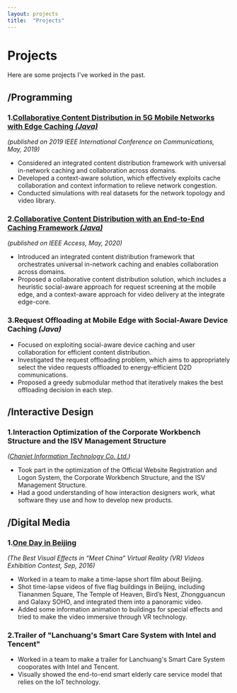 ```yaml
---
layout: projects
title:  "Projects"
---
```


# Projects

Here are some projects I've worked in the past.

## /Programming

### 1.[Collaborative Content Distribution in 5G Mobile Networks with Edge Caching *(Java)*](https://ieeexplore.ieee.org/document/8761491)
*(published on 2019 IEEE International Conference on Communications, May, 2019)*

-  Considered an integrated content distribution framework with universal in-network caching and collaboration across domains.
- Developed a context-aware solution, which effectively exploits cache collaboration and context information to relieve network congestion.
- Conducted simulations with real datasets for the network topology and video library.

### 2.[Collaborative Content Distribution with an End-to-End Caching Framework *(Java)*](https://ieeexplore.ieee.org/document/9040618)
*(published on IEEE Access, May, 2020)*
- Introduced an integrated content distribution framework that orchestrates universal in-network caching and enables collaboration across domains.
- Proposed a collaborative content distribution solution, which includes a heuristic social-aware approach for request screening at the mobile edge, and a context-aware approach for video delivery at the integrate edge-core.

### 3.Request Offloading at Mobile Edge with Social-Aware Device Caching *(Java)*
- Focused on exploiting social-aware device caching and user collaboration for efficient content distribution.
- Investigated the request offloading problem, which aims to appropriately select the video requests offloaded to energy-efficient D2D communications.
- Proposed a greedy submodular method that iteratively makes the best offloading decision in each step.


## /Interactive Design

### 1.Interaction Optimization of the Corporate Workbench Structure and the ISV Management Structure
*([Chanjet Information Technology Co. Ltd.](https://www.linkedin.com/company/chanjet-information-technology-co-ltd-/about/))*
- Took part in the optimization of the Official Website Registration and Logon System, the Corporate Workbench Structure, and the ISV Management Structure.
- Had a good understanding of how interaction designers work, what software they use and how to develop new products.



## /Digital Media

### 1.[One Day in Beijing](https://www.iqiyi.com/v_19rrm3fh9c.html#curid=534189900_undefined)
*(The Best Visual Effects in “Meet China” Virtual Reality (VR) Videos Exhibition Contest, Sep, 2016)*
- Worked in a team to make a time-lapse short film about Beijing.
- Shot time-lapse videos of five flag buildings in Beijing, including Tiananmen Square, The Temple of Heaven, Bird’s Nest, Zhongguancun and Galaxy SOHO, and integrated them into a panoramic video.
- Added some information animation to buildings for special effects and tried to make the video immersive through VR technology.

### 2.Trailer of "Lanchuang's Smart Care System with Intel and Tencent"
- Worked in a team to make a trailer for Lanchuang's Smart Care System cooporates with Intel and Tencent.
- Visually showed the end-to-end smart elderly care service model that relies on the IoT technology.





